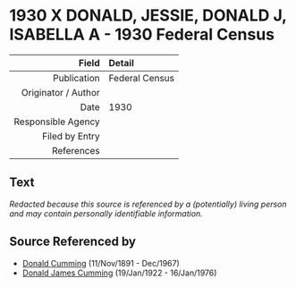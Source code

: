 ﻿---
layout: page
permalink: /sources/s45728686
---

# 1930 X DONALD, JESSIE, DONALD J, ISABELLA A - 1930 Federal Census

Field | Detail
---:|:---
Publication | Federal Census
Originator / Author | 
Date | 1930
Responsible Agency | 
Filed by Entry | 
References | 

## Text

_Redacted because this source is referenced by a (potentially) living person and may contain personally identifiable information._

## Source Referenced by

* [Donald Cumming](../people/@11846578@-donald-cumming-b1891-11-11-d1967-12.md) (11/Nov/1891 - Dec/1967)
* [Donald James Cumming](../people/@42110198@-donald-james-cumming-b1922-1-19-d1976-1-16.md) (19/Jan/1922 - 16/Jan/1976)
